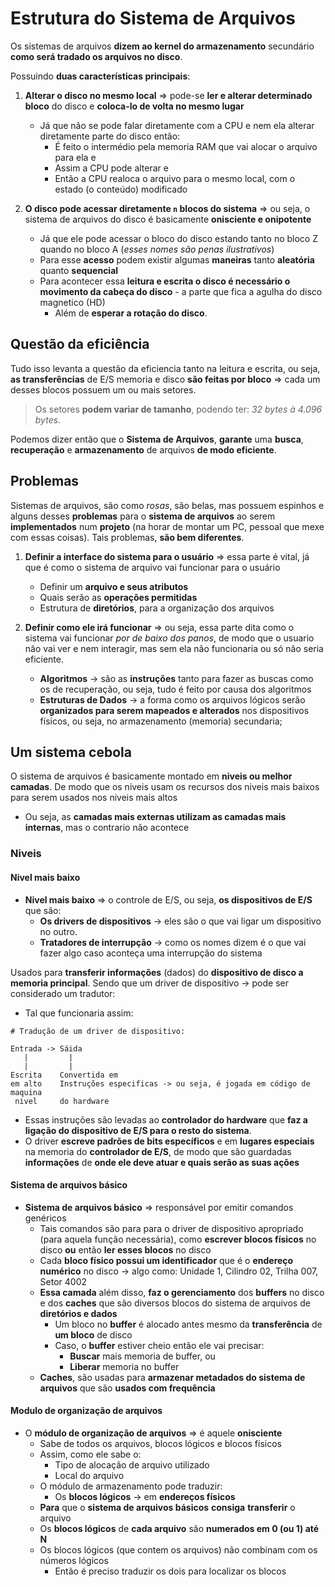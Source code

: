 
# Estrutura do Sistema de Arquivos

Os sistemas de arquivos **dizem ao kernel do armazenamento** secundário **como será tradado os arquivos no disco**.

Possuindo **duas características principais**:
1. **Alterar o disco no mesmo local** => pode-se **ler e alterar determinado bloco** do disco e **coloca-lo de volta no mesmo lugar**
	- Já que não se pode falar diretamente com a CPU e nem ela alterar diretamente parte do disco então: 
		- É feito o intermédio pela memoria RAM que vai alocar o arquivo para ela e 
		- Assim a CPU pode alterar e 
		- Então a CPU realoca o arquivo para o mesmo local, com o estado (o conteúdo) modificado

2. **O disco pode acessar diretamente `n` blocos do sistema** => ou seja, o sistema de arquivos do disco é basicamente **onisciente e onipotente** 
	- Já que ele pode acessar o bloco do disco estando tanto no bloco Z quando no bloco A (*esses nomes são penas ilustrativos*)
	- Para esse **acesso** podem existir algumas **maneiras** tanto **aleatória** quanto **sequencial**
	- Para acontecer essa **leitura e escrita o disco é necessário o movimento da cabeça do disco** - a parte que fica a agulha do disco magnetico (HD) 
		- Além de **esperar a rotação do disco**.

## Questão da eficiência

Tudo isso levanta a questão da eficiencia tanto na leitura e escrita, ou seja, **as transferências** de E/S memoria e disco **são feitas por bloco** => cada um desses blocos possuem um ou mais setores.

> Os setores **podem variar de tamanho**, podendo ter: *32 bytes à 4.096 bytes*.

Podemos dizer então que o **Sistema de Arquivos**, **garante** uma **busca**, **recuperação** e **armazenamento** de arquivos **de modo eficiente**. 


## Problemas

Sistemas de arquivos, são como *rosas*, são belas, mas possuem espinhos e alguns desses **problemas** para o **sistema de arquivos** ao serem **implementados** num **projeto** (na horar de montar um PC, pessoal que mexe com essas coisas). Tais problemas, **são bem diferentes**.

1. **Definir a interface do sistema para o usuário** => essa parte é vital, já que é como o sistema de arquivo vai funcionar para o usuário
	- Definir um **arquivo e seus atributos**
	- Quais serão as **operações permitidas**
	- Estrutura de **diretórios**, para a organização dos arquivos
	
2. **Definir como ele irá funcionar** => ou seja, essa parte dita como o sistema vai funcionar *por de baixo dos panos*, de modo que o usuario não vai ver e nem interagir, mas sem ela não funcionaria ou só não seria eficiente.
	- **Algoritmos** -> são as **instruções** tanto para fazer as buscas como os de recuperação, ou seja, tudo é feito por causa dos algoritmos
	- **Estruturas de Dados** -> a forma como os arquivos lógicos serão **organizados para serem mapeados e alterados** nos dispositivos físicos, ou seja, no armazenamento (memoria) secundaria;

## Um sistema cebola

O sistema de arquivos é basicamente montado em **niveis ou melhor camadas**. De modo que os niveis usam os recursos dos niveis mais baixos para serem usados nos niveis mais altos
- Ou seja, as **camadas mais  externas utilizam as camadas mais internas**, mas o contrario não acontece

### Niveis 

#### Nivel mais baixo
-  **Nivel mais baixo** => o controle de E/S, ou seja, **os dispositivos de E/S** que são: 
	- **Os drivers de dispositivos** -> eles são o que vai ligar um dispositivo no outro.
	- **Tratadores de interrupção** -> como os nomes dizem é o que vai fazer algo caso aconteça uma interrupção do sistema
	
Usados para **transferir informações** (dados) do **dispositivo de disco a memoria principal**.
Sendo que um driver de dispositivo -> pode ser considerado um tradutor:
- Tal que funcionaria assim:
```
# Tradução de um driver de dispositivo:

Entrada -> Sáida
   |         |
   |         |
Escrita    Convertida em
em alto    Instruções especificas -> ou seja, é jogada em código de maquina
 nivel     do hardware
```

- Essas instruções  são levadas ao **controlador do hardware** que **faz a ligação do dispositivo de E/S para o resto do sistema**.
- O driver **escreve padrões de bits específicos** e em **lugares especiais** na memoria do **controlador de E/S**, de modo que são guardadas **informações** de **onde ele deve atuar e quais serão as suas ações**

#### Sistema de arquivos básico
- **Sistema de arquivos básico** => responsável por emitir comandos genéricos 
	- Tais comandos são para para o driver de dispositivo apropriado (para aquela função necessária), como **escrever blocos físicos** no disco **ou** então **ler esses blocos** no disco
	- Cada **bloco físico possui um identificador** que é o **endereço numérico** no disco -> algo como: Unidade 1, Cilindro 02, Trilha 007, Setor 4002
	- **Essa camada** além disso, **faz o gerenciamento** dos **buffers** no disco e dos **caches** que são diversos blocos do sistema de arquivos de **diretórios e dados**
		- Um bloco no **buffer** é alocado antes mesmo da **transferência** de **um bloco** de disco 
		- Caso, o **buffer** estiver cheio então ele vai precisar:
			- **Buscar** mais memoria de buffer, ou
			- **Liberar** memoria no buffer 
	- **Caches**, são usadas para **armazenar metadados do sistema de arquivos** que são **usados com frequência**

#### Modulo de organização de arquivos
- O **módulo de organização de arquivos** => é aquele **onisciente**
	- Sabe de todos os arquivos, blocos lógicos e blocos físicos
	- Assim, como ele sabe o: 
		- Tipo de alocação de arquivo utilizado
		- Local do arquivo
	- O módulo de armazenamento pode traduzir:
		- Os **blocos lógicos** -> em **endereços físicos**
	- **Para** que o **sistema de arquivos básicos** **consiga** **transferir** o arquivo
	- Os **blocos lógicos** de **cada arquivo** são **numerados em 0 (ou 1) até N**
	- Os blocos lógicos (que contem os arquivos) não combinam com os números lógicos
		- Então é preciso traduzir os dois para localizar os blocos